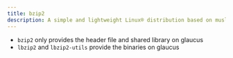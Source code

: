 ```yaml
---
title: bzip2
description: A simple and lightweight Linux® distribution based on musl libc and toybox
---
```


- `bzip2` only provides the header file and shared library on glaucus
- `lbzip2` and `lbzip2-utils` provide the binaries on glaucus
